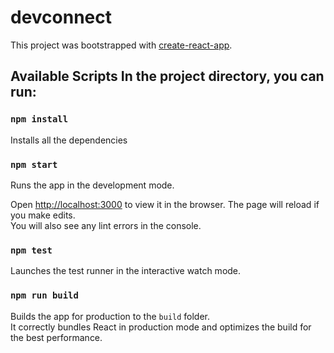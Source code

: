 # devconnect 

This project was bootstrapped with [create-react-app](https://github.com/facebook/create-react-app). 

## Available Scripts In the project directory, you can run: 

###  `npm install` 

Installs all the dependencies 

### `npm start` 

Runs the app in the development mode.

Open [http://localhost:3000](http://localhost:3000) to view it in the browser.
The page will reload if you make edits.
<br /> You will also see any lint errors in the console. 

### `npm test` 

Launches the test runner in the interactive watch mode.<br /> 

### `npm run build` 

Builds the app for production to the `build` folder.<br /> It correctly bundles React in production mode and optimizes the build for the best performance.
